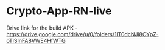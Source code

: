 # Crypto-App-RN-live

Drive link for the build APK - https://drive.google.com/drive/u/0/folders/1lT0dcNJi8OYpZ-oTlSInFA8VWE4HfWTG
